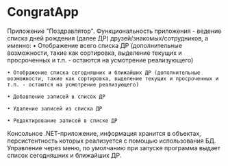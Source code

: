 # CongratApp


Приложение "Поздравлятор". 
Функциональность приложения - ведение списка дней рождения (далее ДР) друзей/знакомых/сотрудников, а именно: 
	• Отображение всего списка ДР (дополнительные возможности, такие как сортировка, выделение текущих и просроченных и т.п. - остаются на усмотрение реализующего) 
	
	• Отображение списка сегодняшних и ближайших ДР (дополнительные возможности, такие как сортировка, выделение текущих и просроченных и т.п. - остаются на усмотрение реализующего)  
	
	• Добавление записей в список ДР
	
	• Удаление записей из списка ДР
	
	• Редактирование записей в списке ДР 

Консольное .NET-приложение, информация хранится в объектах, персистентность которых реализуется с помощью использования БД. Управление через меню, по умолчанию при запуске программа выдает список сегодняшних и ближайших ДР.
